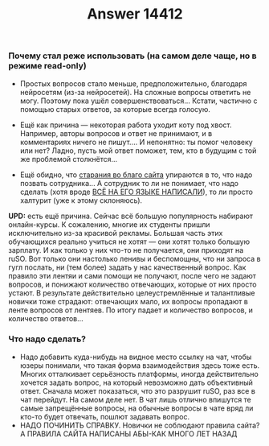 ﻿---
title: "Answer 14412"
se.owner.user_id: 532877
se.owner.display_name: "Зонтик"
se.owner.link: "https://ru.meta.stackoverflow.com/users/532877/%d0%97%d0%be%d0%bd%d1%82%d0%b8%d0%ba"
se.answer_id: 14412
se.question_id: 14406
se.post_type: answer
se.is_accepted: False
---
<h3>Почему стал реже использовать (на самом деле чаще, но в режиме read-only)</h3>
<ul>
<li><p>Простых вопросов стало меньше, предположительно, благодаря нейросетям (из-за нейросетей). На сложные вопросы ответить не могу. Поэтому пока ушёл совершенствоваться... Кстати, частично с помощью старых ответов, за которые всегда голосую.</p>
</li>
<li><p>Ещё как причина — некоторая работа уходит коту под хвост. Например, авторы вопросов и ответ не принимают, и в комментариях ничего не пишут.... И непонятно: ты помог человеку или нет? Ладно, пусть мой ответ поможет, тем, кто в будущим с той же проблемой столкнётся...</p>
</li>
<li><p>Ещё обидно, что <a href="https://ru.meta.stackoverflow.com/questions/13160/">старания во благо сайта</a> упираются в то, что надо позвать сотрудника... А сотрудник то ли не понимает, что надо сделать (хотя вроде <a href="https://ru.meta.stackoverflow.com/a/13149/532877">ВСЁ НА ЕГО ЯЗЫКЕ НАПИСАЛИ</a>), то ли просто халтурит (уже к этому склоняюсь).</p>
</li>
</ul>
<p><strong>UPD:</strong> есть ещё причина. Сейчас всё большую популярность набирают онлайн-курсы. К сожалению, многие их студенты пришли исключительно из-за красивой рекламы. Большая часть этих обучающихся реально учиться не хотят — они хотят только большую зарплату. И как только у них что-то не получается, они приходят на ruSO. Вот только они настолько ленивы и беспомощны, что ни запроса в гугл послать, ни (тем более) задать у нас качественный вопрос. Как правило эти лентяи и сами помощи не получают, после чего не задают вопросов, и понижают количество отвечающих, которые от них просто устают. В результате действительно целеустремлённые и талантливые новички тоже страдают: отвечающих мало, их вопросы пропадают в ленте вопросов от лентяев. По итогу падает и количество вопросов, и количество ответов...</p>
<h3>Что надо сделать?</h3>
<ul>
<li>Надо добавить куда-нибудь на видное место ссылку на чат, чтобы юзеры понимали, что такая форма взаимодействия здесь тоже есть. Многих отталкивает серьёзность платформы, иногда действительно хочется задать вопрос, на который невозможно дать объективный ответ. Сначала может показаться, что это разрушит ruSO, раз все в чат перейдут. На самом деле нет. В чат лишь отлично впишутся те самые запрещённые вопросы, на обычные вопросы в чате вряд ли кто-то будет отвечать, пошлют задавать вопрос.</li>
<li>НАДО ПОЧИНИТЬ СПРАВКУ. Новички не соблюдают правила сайта? А ПРАВИЛА САЙТА НАПИСАНЫ АБЫ-КАК МНОГО ЛЕТ НАЗАД</li>
</ul>
